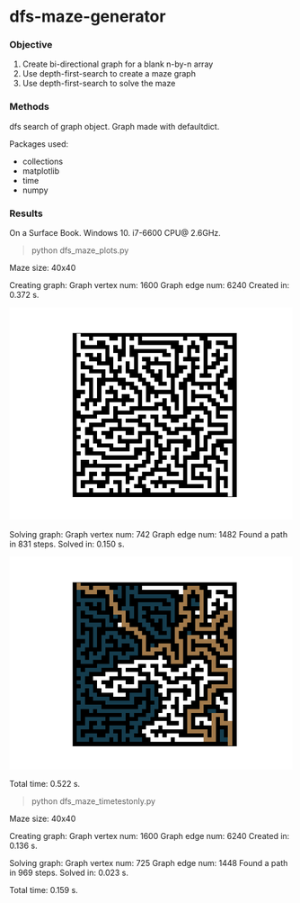 # dfs-maze-generator

### Objective
1. Create bi-directional graph for a blank n-by-n array
2. Use depth-first-search to create a maze graph
3. Use depth-first-search to solve the maze

### Methods

dfs search of graph object. Graph made with defaultdict.

Packages used:
- collections
- matplotlib
- time
- numpy

### Results
On a Surface Book. Windows 10. i7-6600 CPU@ 2.6GHz.
>python dfs_maze_plots.py

Maze size: 40x40

Creating graph:
Graph vertex num: 1600
Graph edge num: 6240
Created in: 0.372 s.

![](https://github.com/donnie-jun/dfs-maze-generator/blob/master/maze_raw.png)


Solving graph:
Graph vertex num: 742
Graph edge num: 1482
Found a path in 831 steps.
Solved in: 0.150 s.

![](https://github.com/donnie-jun/dfs-maze-generator/blob/master/maze_solved.png)


Total time: 0.522 s.

>python dfs_maze_timetestonly.py

Maze size: 40x40

Creating graph:
Graph vertex num: 1600
Graph edge num: 6240
Created in: 0.136 s.

Solving graph:
Graph vertex num: 725
Graph edge num: 1448
Found a path in 969 steps.
Solved in: 0.023 s.

Total time: 0.159 s.

